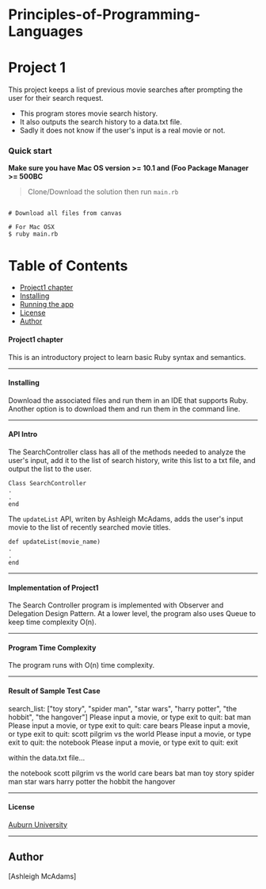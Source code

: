 # Principles-of-Programming-Languages
# Project 1

This project keeps a list of previous movie searches after prompting the user for their search request.

* This program stores movie search history.
* It also outputs the search history to a data.txt file.
* Sadly it does not know if the user's input is a real movie or not.

### Quick start
**Make sure you have Mac OS version >= 10.1 and (Foo Package Manager >= 500BC**

> Clone/Download the solution then run `main.rb`

```

# Download all files from canvas

# For Mac OSX
$ ruby main.rb

```

# Table of Contents
* [Project1 chapter](#Project1-chapter)
* [Installing](#installing)
* [Running the app](#running-the-app)
* [License](#license)
* [Author](#author)

#### Project1 chapter

This is an introductory project to learn basic Ruby syntax and semantics.

___

#### Installing

Download the associated files and run them in an IDE that supports Ruby.
Another option is to download them and run them in the command line.

___

#### API Intro

The SearchController class has all of the methods needed to analyze the user's input, add it to the list of search history, write this list to a txt file, and output the list to the user.
```
Class SearchController
.
.
end
```

The `updateList` API, writen by Ashleigh McAdams, adds the user's input movie to the list of recently searched movie titles.

```
def updateList(movie_name)	
.
.
end
```
___

#### Implementation of Project1

The Search Controller program is implemented with Observer and Delegation Design Pattern. At a lower level, the program also uses Queue to keep time complexity O(n). 

___

#### Program Time Complexity

The program runs with O(n) time complexity.

___

#### Result of Sample Test Case

search_list: ["toy story", "spider man", "star wars", "harry potter", "the hobbit", "the hangover"]
Please input a movie, or type exit to quit: 
 bat man
Please input a movie, or type exit to quit: 
 care bears
Please input a movie, or type exit to quit: 
 scott pilgrim vs the world
Please input a movie, or type exit to quit: 
 the notebook
Please input a movie, or type exit to quit: 
 exit
 
 within the data.txt file...

the notebook
scott pilgrim vs the world
care bears
bat man
toy story
spider man
star wars
harry potter
the hobbit
the hangover

___

#### License
 [Auburn University](/LICENSE)

___

## Author
 [Ashleigh McAdams]
